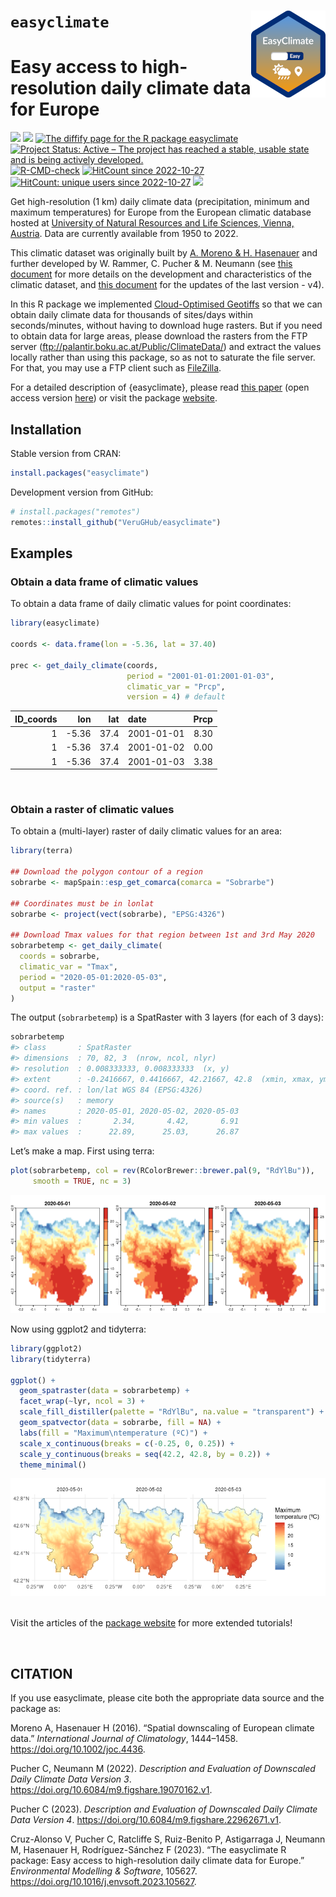 
<!-- README.md is generated from README.Rmd. Please edit that file -->

# `easyclimate` <a href='https://verughub.github.io/easyclimate/'><img src="man/figures/easyclimate_logo_small.png" align="right" height="139"/></a>

# Easy access to high-resolution daily climate data for Europe

<!-- badges: start -->

[![](https://www.r-pkg.org/badges/version/easyclimate)](https://cran.r-project.org/package=easyclimate)
![](https://img.shields.io/github/r-package/v/VeruGHub/easyclimate)
<a href="https://diffify.com/R/easyclimate" target="_blank"><img src="https://diffify.com/diffify-badge.svg" alt="The diffify page for the R package easyclimate" style="width: 100px; max-width: 100%;"></a>
[![Project Status: Active – The project has reached a stable, usable
state and is being actively
developed.](https://www.repostatus.org/badges/latest/active.svg)](https://www.repostatus.org/#active)
[![R-CMD-check](https://github.com/VeruGHub/easyclimate/actions/workflows/R-CMD-check.yaml/badge.svg)](https://github.com/VeruGHub/easyclimate/actions/workflows/R-CMD-check.yaml)
[![HitCount since
2022-10-27](https://hits.dwyl.com/VeruGHub/easyclimate.svg?style=flat-square)](https://hits.dwyl.com/VeruGHub/easyclimate)
[![HitCount: unique users since
2022-10-27](https://hits.dwyl.com/VeruGHub/easyclimate.svg?style=flat-square&show=unique)](https://hits.dwyl.com/VeruGHub/easyclimate)
[![](https://cranlogs.r-pkg.org/badges/grand-total/easyclimate)](https://cran.r-project.org/package=easyclimate)

<!-- badges: end -->

Get high-resolution (1 km) daily climate data (precipitation, minimum
and maximum temperatures) for Europe from the European climatic database
hosted at [University of Natural Resources and Life Sciences, Vienna,
Austria](https://boku.ac.at/en/wabo/waldbau/wir-ueber-uns/daten). Data
are currently available from 1950 to 2022.

This climatic dataset was originally built by [A. Moreno & H.
Hasenauer](https://doi.org/10.1002/joc.4436) and further developed by W.
Rammer, C. Pucher & M. Neumann (see [this
document](https://github.com/VeruGHub/easyclimate/blob/master/inst/Description_Evaluation_Validation_Downscaled_Climate_Data_v2.pdf)
for more details on the development and characteristics of the climatic
dataset, and [this
document](https://doi.org/10.6084/m9.figshare.22962671.v1) for the
updates of the last version - v4).

In this R package we implemented [Cloud-Optimised
Geotiffs](http://www.cogeo.org/) so that we can obtain daily climate
data for thousands of sites/days within seconds/minutes, without having
to download huge rasters. But if you need to obtain data for large
areas, please download the rasters from the FTP server
(<ftp://palantir.boku.ac.at/Public/ClimateData/>) and extract the values
locally rather than using this package, so as not to saturate the file
server. For that, you may use a FTP client such as
[FileZilla](https://filezilla-project.org/).

For a detailed description of {easyclimate}, please read [this
paper](https://doi.org/10.1016/j.envsoft.2023.105627) (open access
version [here](https://doi.org/10.32942/osf.io/mc8uj)) or visit the
package [website](https://verughub.github.io/easyclimate/).

## Installation

Stable version from CRAN:

``` r
install.packages("easyclimate")
```

Development version from GitHub:

``` r
# install.packages("remotes")
remotes::install_github("VeruGHub/easyclimate")
```

## Examples

### Obtain a data frame of climatic values

To obtain a data frame of daily climatic values for point coordinates:

``` r
library(easyclimate)

coords <- data.frame(lon = -5.36, lat = 37.40)

prec <- get_daily_climate(coords, 
                          period = "2001-01-01:2001-01-03", 
                          climatic_var = "Prcp",
                          version = 4) # default
```

| ID_coords |   lon |  lat | date       | Prcp |
|----------:|------:|-----:|:-----------|-----:|
|         1 | -5.36 | 37.4 | 2001-01-01 | 8.30 |
|         1 | -5.36 | 37.4 | 2001-01-02 | 0.00 |
|         1 | -5.36 | 37.4 | 2001-01-03 | 3.38 |

<br>

### Obtain a raster of climatic values

To obtain a (multi-layer) raster of daily climatic values for an area:

``` r
library(terra)

## Download the polygon contour of a region
sobrarbe <- mapSpain::esp_get_comarca(comarca = "Sobrarbe")

## Coordinates must be in lonlat 
sobrarbe <- project(vect(sobrarbe), "EPSG:4326")

## Download Tmax values for that region between 1st and 3rd May 2020
sobrarbetemp <- get_daily_climate(
  coords = sobrarbe,
  climatic_var = "Tmax",
  period = "2020-05-01:2020-05-03",
  output = "raster"
)
```

The output (`sobrarbetemp`) is a SpatRaster with 3 layers (for each of 3
days):

``` r
sobrarbetemp
#> class       : SpatRaster 
#> dimensions  : 70, 82, 3  (nrow, ncol, nlyr)
#> resolution  : 0.008333333, 0.008333333  (x, y)
#> extent      : -0.2416667, 0.4416667, 42.21667, 42.8  (xmin, xmax, ymin, ymax)
#> coord. ref. : lon/lat WGS 84 (EPSG:4326) 
#> source(s)   : memory
#> names       : 2020-05-01, 2020-05-02, 2020-05-03 
#> min values  :       2.34,       4.42,       6.91 
#> max values  :      22.89,      25.03,      26.87
```

Let’s make a map. First using terra:

``` r
plot(sobrarbetemp, col = rev(RColorBrewer::brewer.pal(9, "RdYlBu")), 
     smooth = TRUE, nc = 3)
```

![](man/figures/README-map_terra.png)

Now using ggplot2 and tidyterra:

``` r
library(ggplot2)
library(tidyterra)

ggplot() +
  geom_spatraster(data = sobrarbetemp) +
  facet_wrap(~lyr, ncol = 3) +
  scale_fill_distiller(palette = "RdYlBu", na.value = "transparent") +
  geom_spatvector(data = sobrarbe, fill = NA) +
  labs(fill = "Maximum\ntemperature (ºC)") +
  scale_x_continuous(breaks = c(-0.25, 0, 0.25)) +
  scale_y_continuous(breaks = seq(42.2, 42.8, by = 0.2)) +
  theme_minimal()
```

![](man/figures/README-map_ggplot-1.png)<!-- -->

<br> Visit the articles of the [package
website](https://verughub.github.io/easyclimate/) for more extended
tutorials!

<br>

## CITATION

If you use easyclimate, please cite both the appropriate data source and
the package as:

Moreno A, Hasenauer H (2016). “Spatial downscaling of European climate
data.” *International Journal of Climatology*, 1444–1458.
<https://doi.org/10.1002/joc.4436>.

Pucher C, Neumann M (2022). *Description and Evaluation of Downscaled
Daily Climate Data Version 3*.
<https://doi.org/10.6084/m9.figshare.19070162.v1>.

Pucher C (2023). *Description and Evaluation of Downscaled Daily Climate
Data Version 4*. <https://doi.org/10.6084/m9.figshare.22962671.v1>.

Cruz-Alonso V, Pucher C, Ratcliffe S, Ruiz-Benito P, Astigarraga J,
Neumann M, Hasenauer H, Rodríguez-Sánchez F (2023). “The easyclimate R
package: Easy access to high-resolution daily climate data for Europe.”
*Environmental Modelling & Software*, 105627.
<https://doi.org/10.1016/j.envsoft.2023.105627>.

